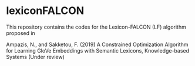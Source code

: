 # lexiconFALCON

This repository contains the codes for the Lexicon-FALCON (LF) algorithm proposed in 

Ampazis, N., and Sakketou, F. (2019) A Constrained Optimization Algorithm for Learning GloVe Embeddings with Semantic Lexicons, Knowledge-based Systems (Under review)
